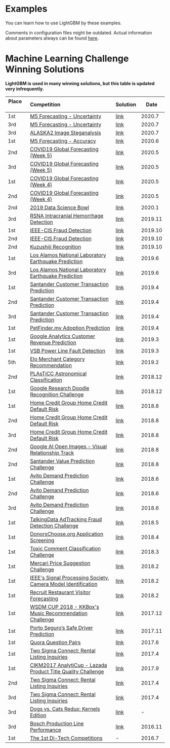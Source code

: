 Examples
========

You can learn how to use LightGBM by these examples.

Comments in configuration files might be outdated. Actual information about parameters always can be found [here](https://github.com/microsoft/LightGBM/blob/master/docs/Parameters.rst).

Machine Learning Challenge Winning Solutions
============================================

**LightGBM is used in many winning solutions, but this table is updated very infrequently.**

| Place         | Competition   | Solution  | Date |
| ------------- |:------------- | --------- | -----|
|1st      | [M5 Forecasting - Uncertainty](https://www.kaggle.com/c/m5-forecasting-uncertainty) | [link](https://www.kaggle.com/c/m5-forecasting-uncertainty/discussion/163368) | 2020.7 |
|3rd      | [M5 Forecasting - Uncertainty](https://www.kaggle.com/c/m5-forecasting-uncertainty) | [link](https://www.kaggle.com/competitions/m5-forecasting-uncertainty/writeups/ouranos-3rd-place-solution) | 2020.7 |
|3rd      | [ALASKA2 Image Steganalysis](https://www.kaggle.com/c/alaska2-image-steganalysis) | [link](https://www.kaggle.com/competitions/alaska2-image-steganalysis/writeups/kaizaburochubachi-3rd-place-solution) | 2020.7 |
|1st      | [M5 Forecasting - Accuracy](https://www.kaggle.com/c/m5-forecasting-accuracy) | [link](https://www.kaggle.com/competitions/m5-forecasting-accuracy/writeups/yeonjun-in-stu-1st-place-solution) | 2020.6 |
|2nd      | [COVID19 Global Forecasting (Week 5)](https://www.kaggle.com/c/covid19-global-forecasting-week-5) | [link](https://www.kaggle.com/competitions/covid19-global-forecasting-week-5/writeups/kaz-some-ml-a-lot-of-judgement-and-luck) | 2020.5 |
|3rd      | [COVID19 Global Forecasting (Week 5)](https://www.kaggle.com/c/covid19-global-forecasting-week-5) | [link](https://www.kaggle.com/c/covid19-global-forecasting-week-5/discussion/143029) | 2020.5 |
|1st      | [COVID19 Global Forecasting (Week 4)](https://www.kaggle.com/c/covid19-global-forecasting-week-4) | [link](https://www.kaggle.com/c/covid19-global-forecasting-week-5/discussion/154804) | 2020.5 |
|2nd      | [COVID19 Global Forecasting (Week 4)](https://www.kaggle.com/c/covid19-global-forecasting-week-4) | [link](https://www.kaggle.com/c/covid19-global-forecasting-week-5/discussion/144081) | 2020.5 |
|2nd      | [2019 Data Science Bowl](https://www.kaggle.com/c/data-science-bowl-2019) | [link](https://www.kaggle.com/competitions/data-science-bowl-2019/writeups/fuson-2nd-place-solution) | 2020.1 |
| 3rd     | [RSNA Intracranial Hemorrhage Detection](https://www.kaggle.com/c/rsna-intracranial-hemorrhage-detection) | [link](https://www.kaggle.com/competitions/rsna-intracranial-hemorrhage-detection/writeups/takuoko-3rd-place-solution-become-gm-updated-with-) | 2019.11 |
| 1st     | [IEEE-CIS Fraud Detection](https://www.kaggle.com/c/ieee-fraud-detection) | [link](https://www.kaggle.com/competitions/ieee-fraud-detection/writeups/fraudsquad-1st-place-solution-part-2) | 2019.10 |
| 2nd     | [IEEE-CIS Fraud Detection](https://www.kaggle.com/c/ieee-fraud-detection) | [link](https://www.kaggle.com/competitions/ieee-fraud-detection/writeups/2-uncles-and-3-puppies-2nd-solution-cpmp-view) | 2019.10 |
| 2nd     | [Kuzushiji Recognition](https://www.kaggle.com/c/kuzushiji-recognition) | [link](https://www.kaggle.com/c/kuzushiji-recognition/discussion/112712) | 2019.10 |
| 1st     | [Los Alamos National Laboratory Earthquake Prediction](https://www.kaggle.com/c/LANL-Earthquake-Prediction) | [link](https://www.kaggle.com/competitions/LANL-Earthquake-Prediction/writeups/the-zoo-1st-place-solution) | 2019.6 |
| 3rd     | [Los Alamos National Laboratory Earthquake Prediction](https://www.kaggle.com/c/LANL-Earthquake-Prediction) | [link](https://www.kaggle.com/competitions/LANL-Earthquake-Prediction/writeups/character-ranking-3rd-place-memo) | 2019.6 |
| 1st     | [Santander Customer Transaction Prediction](https://www.kaggle.com/c/santander-customer-transaction-prediction) | [link](https://www.kaggle.com/competitions/santander-customer-transaction-prediction/writeups/wizardry-1-solution) | 2019.4 |
| 2nd     | [Santander Customer Transaction Prediction](https://www.kaggle.com/c/santander-customer-transaction-prediction) | [link](https://www.kaggle.com/competitions/santander-customer-transaction-prediction/writeups/2nd-place-solution) | 2019.4 |
| 3rd     | [Santander Customer Transaction Prediction](https://www.kaggle.com/c/santander-customer-transaction-prediction) | [link](https://www.kaggle.com/competitions/santander-customer-transaction-prediction/writeups/rock-physics-science-3rd-place-solution-summary-an) | 2019.4 |
| 1st     | [PetFinder.my Adoption Prediction](https://www.kaggle.com/c/petfinder-adoption-prediction) | [link](https://www.kaggle.com/competitions/petfinder-adoption-prediction/writeups/kaggler-ja-wodori-1st-place-solution-summary) | 2019.4 |
| 1st     | [Google Analytics Customer Revenue Prediction](https://www.kaggle.com/c/ga-customer-revenue-prediction) | [link](https://www.kaggle.com/competitions/ga-customer-revenue-prediction/writeups/ml-keksika-winning-solution-link-to-kernel-inside) | 2019.3  |
| 1st     | [VSB Power Line Fault Detection](https://www.kaggle.com/c/vsb-power-line-fault-detection) | [link](https://www.kaggle.com/competitions/vsb-power-line-fault-detection/writeups/mark4h-overview-of-1st-place-solution) | 2019.3 |
| 5th     | [Elo Merchant Category Recommendation](https://www.kaggle.com/c/elo-merchant-category-recommendation) | [link](https://www.kaggle.com/competitions/elo-merchant-category-recommendation/writeups/evgeny-patekha-5-solution) | 2019.2 |
| 2nd     | [PLAsTiCC Astronomical Classification](https://www.kaggle.com/c/PLAsTiCC-2018) | [link](https://www.kaggle.com/competitions/PLAsTiCC-2018/writeups/mike-silogram-2nd-place-solution-notes) | 2018.12 |
| 1st     | [Google Research Doodle Recognition Challenge](https://www.kaggle.com/c/quickdraw-doodle-recognition) | [link](https://www.kaggle.com/competitions/quickdraw-doodle-recognition/writeups/ods-ai-pablos-1st-place-solution) | 2018.12 |
| 1st     | [Home Credit Group Home Credit Default Risk](https://www.kaggle.com/c/home-credit-default-risk) | [link](https://www.kaggle.com/competitions/home-credit-default-risk/writeups/home-aloan-1st-place-solution) | 2018.8 |
| 2nd     | [Home Credit Group Home Credit Default Risk](https://www.kaggle.com/c/home-credit-default-risk) | [link](https://www.kaggle.com/competitions/home-credit-default-risk/writeups/ikiri-ds-2nd-place-solution-team-ikiri-ds) | 2018.8 |
| 3rd     | [Home Credit Group Home Credit Default Risk](https://www.kaggle.com/c/home-credit-default-risk) | [link](https://www.kaggle.com/competitions/home-credit-default-risk/writeups/alijs-evgeny-3rd-place-solution) | 2018.8 |
| 2nd     | [Google AI Open Images - Visual Relationship Track](https://www.kaggle.com/c/google-ai-open-images-visual-relationship-track) | [link](https://www.kaggle.com/competitions/google-ai-open-images-visual-relationship-track/writeups/tito-brief-summary-of-2nd-place) | 2018.8 |
| 2nd     | [Santander Value Prediction Challenge](https://www.kaggle.com/c/santander-value-prediction-challenge) | [link](https://www.kaggle.com/competitions/santander-value-prediction-challenge/writeups/adilism-2nd-place-solution-overview) | 2018.8 |
| 1st     | [Avito Demand Prediction Challenge](https://www.kaggle.com/c/avito-demand-prediction) | [link](https://www.kaggle.com/competitions/avito-demand-prediction/writeups/dance-with-ensemble-dance-with-ensemble-sharing-th) | 2018.6 |
| 2nd     | [Avito Demand Prediction Challenge](https://www.kaggle.com/c/avito-demand-prediction) | [link](https://www.kaggle.com/competitions/avito-demand-prediction/writeups/song-and-dance-ensemble-second-place-solution) | 2018.6 |
| 3rd     | [Avito Demand Prediction Challenge](https://www.kaggle.com/c/avito-demand-prediction) | [link](https://www.kaggle.com/competitions/avito-demand-prediction/writeups/superanova-3-place-solution) | 2018.6 |
| 1st     | [TalkingData AdTracking Fraud Detection Challenge](https://www.kaggle.com/c/talkingdata-adtracking-fraud-detection) | [link](https://www.kaggle.com/competitions/talkingdata-adtracking-fraud-detection/writeups/flowlight-komaki-shuffle-1st-place-solution)| 2018.5 |
| 1st     | [DonorsChoose.org Application Screening](https://www.kaggle.com/c/donorschoose-application-screening)| [link](https://www.kaggle.com/shadowwarrior/1st-place-solution/notebook) | 2018.4 |
| 1st     | [Toxic Comment Classification Challenge](https://www.kaggle.com/c/jigsaw-toxic-comment-classification-challenge)| [link](https://www.kaggle.com/competitions/jigsaw-toxic-comment-classification-challenge/writeups/toxic-crusaders-1st-place-solution-overview) | 2018.3 |
| 1st     | [Mercari Price Suggestion Challenge](https://www.kaggle.com/c/mercari-price-suggestion-challenge) | [link](https://www.kaggle.com/competitions/mercari-price-suggestion-challenge/writeups/pawe-and-konstantin-1st-place-solution) | 2018.2 |
| 1st     | [IEEE's Signal Processing Society, Camera Model Identification](https://www.kaggle.com/c/sp-society-camera-model-identification)| [link](https://www.kaggle.com/competitions/sp-society-camera-model-identification/writeups/ods-ai-stamp-1st-place-solution) | 2018.2 |
| 1st     | [Recruit Restaurant Visitor Forecasting](https://www.kaggle.com/c/recruit-restaurant-visitor-forecasting) | [link](https://www.kaggle.com/competitions/recruit-restaurant-visitor-forecasting/writeups/pppp-solution-public-0-471-private-0-505) | 2018.2|
| 1st     | [WSDM CUP 2018 - KKBox's Music Recommendation Challenge](https://www.kaggle.com/c/kkbox-music-recommendation-challenge) | [link](https://www.kaggle.com/competitions/kkbox-music-recommendation-challenge/writeups/bing-bai-a-brief-introduction-to-the-1st-place-sol) | 2017.12 |
| 1st     | [Porto Seguro’s Safe Driver Prediction](https://www.kaggle.com/c/porto-seguro-safe-driver-prediction) | [link](https://www.kaggle.com/competitions/porto-seguro-safe-driver-prediction/writeups/michael-jahrer-1st-place-with-representation-learn) |2017.11 |
| 1st     | [Quora Question Pairs](https://www.kaggle.com/c/quora-question-pairs) | [link](https://www.kaggle.com/competitions/quora-question-pairs/writeups/dl-guys-1st-place-solution) | 2017.6 |
| 1st     | [Two Sigma Connect: Rental Listing Inquiries](https://www.kaggle.com/c/two-sigma-connect-rental-listing-inquiries) | [link](https://www.kaggle.com/competitions/two-sigma-connect-rental-listing-inquiries/writeups/plantsgo-my-best-single-model-and-solution) | 2017.4 |
| 1st     | [CIKM2017 AnalytiCup - Lazada Product Title Quality Challenge](https://cikm2017.org/CIKM_AnalytiCup_task3.html) | [link](https://arxiv.org/abs/1804.01000) | 2017.9 |
| 2nd     | [Two Sigma Connect: Rental Listing Inquiries](https://www.kaggle.com/c/two-sigma-connect-rental-listing-inquiries) | [link](https://www.kaggle.com/competitions/two-sigma-connect-rental-listing-inquiries/writeups/faron-2nd-place-solution) | 2017.4 |
| 3rd     | [Two Sigma Connect: Rental Listing Inquiries](https://www.kaggle.com/c/two-sigma-connect-rental-listing-inquiries) | [link](https://www.kaggle.com/competitions/two-sigma-connect-rental-listing-inquiries/writeups/little-boat-3rd-place-solution-summary) | 2017.4 |
| 3rd     | [Dogs vs. Cats Redux: Kernels Edition](https://www.kaggle.com/c/dogs-vs-cats-redux-kernels-edition) | [link](https://medium.com/kaggle-blog/dogs-vs-cats-redux-playground-competition-3rd-place-interview-marco-lugo-74893739b10f) | - |
| 3rd     | [Bosch Production Line Performance](https://www.kaggle.com/c/bosch-production-line-performance) | [link](https://www.kaggle.com/competitions/bosch-production-line-performance/writeups/data-property-avengers-3-place-solution) | 2016.11 |
| 1st     | [The 1st Di-Tech Competitions](https://web.archive.org/web/20170311212917/https://research.xiaojukeji.com/competition/main.action?competitionId=DiTech2016) | - | 2016.7 |

